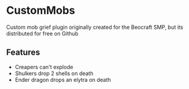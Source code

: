 # CustomMobs
Custom mob grief plugin originally created for the Beocraft SMP, but its distributed for free on Github

## Features

- Creapers can't explode
- Shulkers drop 2 shells on death
- Ender dragon drops an elytra on death
